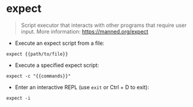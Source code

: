 # expect

> Script executor that interacts with other programs that require user input.
> More information: <https://manned.org/expect>

- Execute an expect script from a file:

`expect {{path/to/file}}`

- Execute a specified expect script:

`expect -c "{{commands}}"`

- Enter an interactive REPL (use `exit` or Ctrl + D to exit):

`expect -i`
